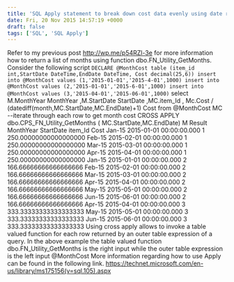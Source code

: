 ```yaml
---
title: 'SQL Apply statement to break down cost data evenly using date range'
date: Fri, 20 Nov 2015 14:57:19 +0000
draft: false
tags: ['SQL', 'SQL Apply']
---
```


Refer to my previous post http://wp.me/p54RZl-3e for more information how to return a list of months using function dbo.FN\_Utility\_GetMonths. Consider the following script `DECLARE @MonthCost table (item_id int,StartDate DateTime,EndDate DateTime, Cost decimal(25,6)) insert into @MonthCost values (1,'2015-01-01','2015-4-01',1000) insert into @MonthCost values (2,'2015-01-01','2015-6-01',1000) insert into @MonthCost values (3,'2015-04-01','2015-06-01',1000)` select M.MonthYear MonthYear ,M.StartDate StartDate ,MC.item\_Id , Mc.Cost / (datediff(month,MC.StartDate,MC.EndDate)+1) Cost from @MonthCost MC --iterate through each row to get month cost CROSS APPLY dbo.CPS\_FN\_Utility\_GetMonths ( MC.StartDate,MC.EndDate) M Result MonthYear StartDate item\_Id Cost Jan-15 2015-01-01 00:00:00.000 1 250.00000000000000000 Feb-15 2015-02-01 00:00:00.000 1 250.00000000000000000 Mar-15 2015-03-01 00:00:00.000 1 250.00000000000000000 Apr-15 2015-04-01 00:00:00.000 1 250.00000000000000000 Jan-15 2015-01-01 00:00:00.000 2 166.66666666666666666 Feb-15 2015-02-01 00:00:00.000 2 166.66666666666666666 Mar-15 2015-03-01 00:00:00.000 2 166.66666666666666666 Apr-15 2015-04-01 00:00:00.000 2 166.66666666666666666 May-15 2015-05-01 00:00:00.000 2 166.66666666666666666 Jun-15 2015-06-01 00:00:00.000 2 166.66666666666666666 Apr-15 2015-04-01 00:00:00.000 3 333.33333333333333333 May-15 2015-05-01 00:00:00.000 3 333.33333333333333333 Jun-15 2015-06-01 00:00:00.000 3 333.33333333333333333 Using cross apply allows to invoke a table valued function for each row returned by an outer table expression of a query. In the above example the table valued function dbo.FN\_Utility\_GetMonths is the right input while the outer table expression is the left input @MonthCost More information regarding how to use Apply can be found in the following link. https://technet.microsoft.com/en-us/library/ms175156(v=sql.105).aspx